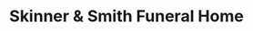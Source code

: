 ---
title: "Skinner & Smith Funeral Home"
url: /dunn/skinner-und-smith-funeral-home/
shop: Bestattungen
---